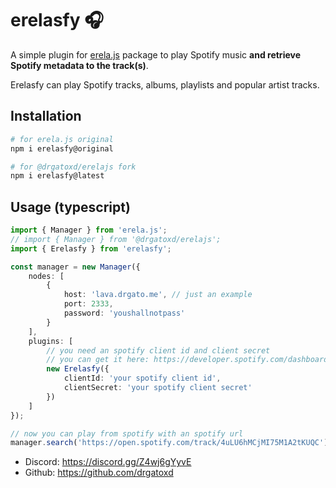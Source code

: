 # erelasfy 🎧

A simple plugin for [erela.js](https://npmjs.com/erela.js) package to play Spotify music **and retrieve Spotify metadata to the track(s)**.

Erelasfy can play Spotify tracks, albums, playlists and popular artist tracks.

## Installation

```bash
# for erela.js original
npm i erelasfy@original

# for @drgatoxd/erelajs fork
npm i erelasfy@latest
```

## Usage (typescript)

```ts
import { Manager } from 'erela.js';
// import { Manager } from '@drgatoxd/erelajs';
import { Erelasfy } from 'erelasfy';

const manager = new Manager({
	nodes: [
		{
			host: 'lava.drgato.me', // just an example
			port: 2333,
			password: 'youshallnotpass'
		}
	],
	plugins: [
		// you need an spotify client id and client secret
		// you can get it here: https://developer.spotify.com/dashboard/
		new Erelasfy({
			clientId: 'your spotify client id',
			clientSecret: 'your spotify client secret'
		})
	]
});

// now you can play from spotify with an spotify url
manager.search('https://open.spotify.com/track/4uLU6hMCjMI75M1A2tKUQC');
```

- Discord: https://discord.gg/Z4wj6gYyvE
- Github: https://github.com/drgatoxd
